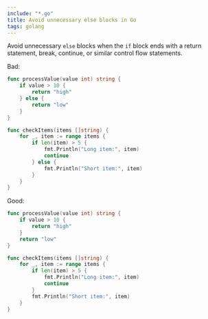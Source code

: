 ```yaml
---
include: "*.go"
title: Avoid unnecessary else blocks in Go
tags: golang
---
```


Avoid unnecessary `else` blocks when the `if` block ends with a return statement, break, continue, or similar control flow statements.

Bad:

```go
func processValue(value int) string {
    if value > 10 {
        return "high"
    } else {
        return "low"
    }
}
```

```go
func checkItems(items []string) {
    for _, item := range items {
        if len(item) > 5 {
            fmt.Println("Long item:", item)
            continue
        } else {
            fmt.Println("Short item:", item)
        }
    }
}
```

Good:

```go
func processValue(value int) string {
    if value > 10 {
        return "high"
    }
    return "low"
}
```

```go
func checkItems(items []string) {
    for _, item := range items {
        if len(item) > 5 {
            fmt.Println("Long item:", item)
            continue
        }
        fmt.Println("Short item:", item)
    }
}
```
